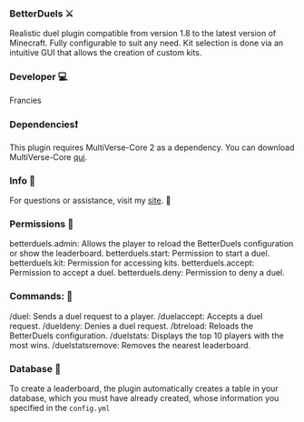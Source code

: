 ### BetterDuels ⚔️
Realistic duel plugin compatible from version 1.8 to the latest version of Minecraft.
Fully configurable to suit any need.
Kit selection is done via an intuitive GUI that allows the creation of custom kits.

### Developer 💻
Francies

### Dependencies❗ 
This plugin requires MultiVerse-Core 2 as a dependency.
You can download MultiVerse-Core [qui](https://dev.bukkit.org/projects/multiverse-core).

### Info 🔎
For questions or assistance, visit my [site](https://franciesdev.it). :dizzy:

### Permissions 📃
betterduels.admin: Allows the player to reload the BetterDuels configuration or show the leaderboard.
betterduels.start: Permission to start a duel.
betterduels.kit: Permission for accessing kits.
betterduels.accept: Permission to accept a duel.
betterduels.deny: Permission to deny a duel.
### Commands: 📃
/duel: Sends a duel request to a player.
/duelaccept: Accepts a duel request.
/dueldeny: Denies a duel request.
/btreload: Reloads the BetterDuels configuration.
/duelstats: Displays the top 10 players with the most wins.
/duelstatsremove: Removes the nearest leaderboard.

### Database 💾
To create a leaderboard, the plugin automatically creates a table
in your database, which you must have already created, whose information you specified in the `config.yml`
